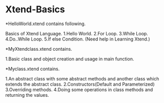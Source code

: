 # Xtend-Basics
*HelloWorld.xtend contains following.

Basics of Xtend Language.
1.Hello World.
2.For Loop.
3.While Loop.
4.Do..While Loop.
5.If else Condition.
(Need help in Learning Xtend.)

*MyXtendclass.xtend contains.

1.Basic class and object creation and usage in main function.

*Myclass.xtend contains.

1.An abstract class with some abstract methods and another class which extends the
abstract class.
2.Constructors(Default and Parameterized)
3.Overriding methods.
4.Doing some operations in class methods and returning the values.

